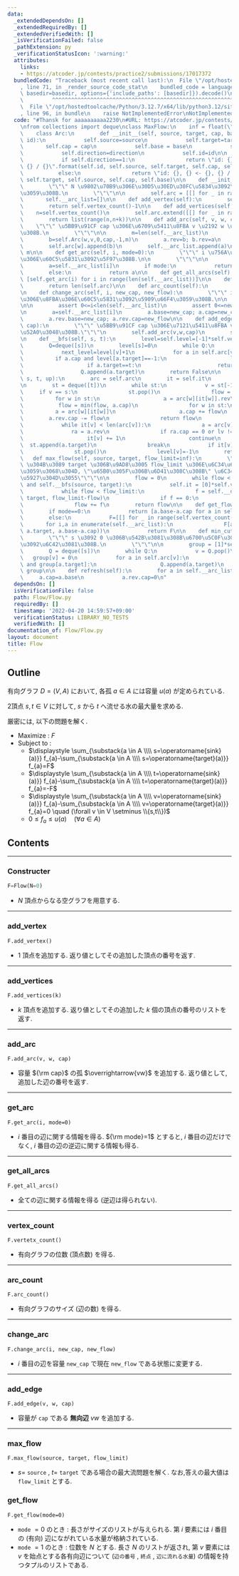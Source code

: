 ```yaml
---
data:
  _extendedDependsOn: []
  _extendedRequiredBy: []
  _extendedVerifiedWith: []
  _isVerificationFailed: false
  _pathExtension: py
  _verificationStatusIcon: ':warning:'
  attributes:
    links:
    - https://atcoder.jp/contests/practice2/submissions/17017372
  bundledCode: "Traceback (most recent call last):\n  File \"/opt/hostedtoolcache/Python/3.12.7/x64/lib/python3.12/site-packages/onlinejudge_verify/documentation/build.py\"\
    , line 71, in _render_source_code_stat\n    bundled_code = language.bundle(stat.path,\
    \ basedir=basedir, options={'include_paths': [basedir]}).decode()\n          \
    \         ^^^^^^^^^^^^^^^^^^^^^^^^^^^^^^^^^^^^^^^^^^^^^^^^^^^^^^^^^^^^^^^^^^^^^^^^^^^^^^^^^\n\
    \  File \"/opt/hostedtoolcache/Python/3.12.7/x64/lib/python3.12/site-packages/onlinejudge_verify/languages/python.py\"\
    , line 96, in bundle\n    raise NotImplementedError\nNotImplementedError\n"
  code: "#Thansk for aaaaaaaaaa2230\n#URL: https://atcoder.jp/contests/practice2/submissions/17017372\n\
    \nfrom collections import deque\nclass MaxFlow:\n    inf = float(\"inf\")\n\n\
    \    class Arc:\n        def __init__(self, source, target, cap, base, direction,\
    \ id):\n            self.source=source\n            self.target=target\n     \
    \       self.cap = cap\n            self.base = base\n            self.rev = None\n\
    \            self.direction=direction\n            self.id=id\n\n        def __repr__(self):\n\
    \            if self.direction==1:\n                return \"id: {}, {} -> {},\
    \ {} / {}\".format(self.id, self.source, self.target, self.cap, self.base)\n \
    \           else:\n                return \"id: {}, {} <- {}, {} / {}\".format(self.id,\
    \ self.target, self.source, self.cap, self.base)\n\n    def __init__(self, N=0):\n\
    \        \"\"\" N \u9802\u70B9\u306E\u30D5\u30ED\u30FC\u5834\u3092\u751F\u6210\
    \u3059\u308B.\n        \"\"\"\n\n        self.arc = [[] for _ in range(N)]\n \
    \       self.__arc_list=[]\n\n    def add_vertex(self):\n        self.arc.append([])\n\
    \        return self.vertex_count()-1\n\n    def add_vertices(self, k):\n    \
    \    n=self.vertex_count()\n        self.arc.extend([[] for _ in range(k)])\n\
    \        return list(range(n,n+k))\n\n    def add_arc(self, v, w, cap):\n    \
    \    \"\"\" \u5BB9\u91CF cap \u306E\u6709\u5411\u8FBA v \u2192 w \u3092\u52A0\u3048\
    \u308B.\n        \"\"\"\n\n        m=len(self.__arc_list)\n        a=self.Arc(v,w,cap,cap,1,m)\n\
    \        b=self.Arc(w,v,0,cap,-1,m)\n        a.rev=b; b.rev=a\n        self.arc[v].append(a)\n\
    \        self.arc[w].append(b)\n        self.__arc_list.append(a)\n        return\
    \ m\n\n    def get_arc(self, i, mode=0):\n        \"\"\" i \u756A\u76EE\u306E\u8FBA\
    \u306E\u60C5\u5831\u3092\u5F97\u308B.\n\n        \"\"\"\n\n        assert 0<=i<len(self.__arc_list)\n\
    \        a=self.__arc_list[i]\n        if mode:\n            return a,a.rev\n\
    \        else:\n            return a\n\n    def get_all_arcs(self):\n        return\
    \ [self.get_arc(i) for i in range(len(self.__arc_list))]\n\n    def vertex_count(self):\n\
    \        return len(self.arc)\n\n    def arc_count(self):\n        return len(self.__arc_list)\n\
    \n    def change_arc(self, i, new_cap, new_flow):\n        \"\"\" i \u756A\u76EE\
    \u306E\u8FBA\u306E\u60C5\u5831\u3092\u5909\u66F4\u3059\u308B.\n\n        \"\"\"\
    \n\n        assert 0<=i<len(self.__arc_list)\n        assert 0<=new_flow<=new_cap\n\
    \n        a=self.__arc_list[i]\n        a.base=new_cap; a.cap=new_cap-new_flow\n\
    \        a.rev.base=new_cap; a.rev.cap=new_flow\n\n    def add_edge(self, v, w,\
    \ cap):\n        \"\"\" \u5BB9\u91CF cap \u306E\u7121\u5411\u8FBA v \u2192 w \u3092\
    \u52A0\u3048\u308B.\"\"\"\n        self.add_arc(v,w,cap)\n        self.add_arc(w,v,cap)\n\
    \n    def __bfs(self, s, t):\n        level=self.level=[-1]*self.vertex_count()\n\
    \        Q=deque([s])\n        level[s]=0\n        while Q:\n            v=Q.popleft()\n\
    \            next_level=level[v]+1\n            for a in self.arc[v]:\n      \
    \          if a.cap and level[a.target]==-1:\n                    level[a.target]=next_level\n\
    \                    if a.target==t:\n                        return True\n  \
    \                  Q.append(a.target)\n        return False\n\n    def __dfs(self,\
    \ s, t, up):\n        arc = self.arc\n        it = self.it\n        level = self.level\n\
    \n        st = deque([t])\n        while st:\n            v = st[-1]\n       \
    \     if v == s:\n                st.pop()\n                flow = up\n      \
    \          for w in st:\n                    a = arc[w][it[w]].rev\n         \
    \           flow = min(flow, a.cap)\n                for w in st:\n          \
    \          a = arc[w][it[w]]\n                    a.cap += flow\n            \
    \        a.rev.cap -= flow\n                return flow\n            lv = level[v]-1\n\
    \            while it[v] < len(arc[v]):\n                a = arc[v][it[v]]\n \
    \               ra = a.rev\n                if ra.cap == 0 or lv != level[a.target]:\n\
    \                    it[v] += 1\n                    continue\n              \
    \  st.append(a.target)\n                break\n            if it[v] == len(arc[v]):\n\
    \                st.pop()\n                level[v]=-1\n        return 0\n\n \
    \   def max_flow(self, source, target, flow_limit=inf):\n        \"\"\" source\
    \ \u304B\u3089 target \u306B\u9AD8\u3005 flow_limit \u306E\u6C34\u6D41\u3092\u6D41\
    \u3059\u3068\u304D, \"\u65B0\u305F\u306B\u6D41\u308C\u308B\" \u6C34\u6D41\u306E\
    \u5927\u304D\u3055\"\"\"\n\n        flow = 0\n        while flow < flow_limit\
    \ and self.__bfs(source, target):\n            self.it = [0]*self.vertex_count()\n\
    \            while flow < flow_limit:\n                f = self.__dfs(source,\
    \ target, flow_limit-flow)\n                if f == 0:\n                    break\n\
    \                flow += f\n        return flow\n\n    def get_flow(self, mode=0):\n\
    \        if mode==0:\n            return [a.base-a.cap for a in self.__arc_list]\n\
    \        else:\n            F=[[] for _ in range(self.vertex_count())]\n     \
    \       for i,a in enumerate(self.__arc_list):\n                F[a.source].append((i,\
    \ a.target, a.base-a.cap))\n            return F\n\n    def min_cut(self,s):\n\
    \        \"\"\" s \u3092 0 \u306B\u542B\u3081\u308B\u6700\u5C0F\u30AB\u30C3\u30C8\
    \u3092\u6C42\u3081\u308B.\n        \"\"\"\n\n        group = [1]*self.vertex_count()\n\
    \        Q = deque([s])\n        while Q:\n            v = Q.pop()\n         \
    \   group[v] = 0\n            for a in self.arc[v]:\n                if a.cap\
    \ and group[a.target]:\n                    Q.append(a.target)\n        return\
    \ group\n\n    def refresh(self):\n        for a in self.__arc_list:\n       \
    \     a.cap=a.base\n            a.rev.cap=0\n"
  dependsOn: []
  isVerificationFile: false
  path: Flow/Flow.py
  requiredBy: []
  timestamp: '2022-04-20 14:59:57+09:00'
  verificationStatus: LIBRARY_NO_TESTS
  verifiedWith: []
documentation_of: Flow/Flow.py
layout: document
title: Flow
---
```


## Outline

有向グラフ $D=(V,A)$ において, 各孤 $a \in A$ には容量 $u(a)$ が定められている.

2頂点 $s, t \in V$ に対して, $s$ から $t$ へ流せる水の最大量を求める.

厳密には, 以下の問題を解く.

- Maximize : $F$
- Subject to :
  - $\displaystyle \sum_{\substack{a \in A \\\\ s=\operatorname{sink}(a)}} f_{a}-\sum_{\substack{a \in A \\\\ s=\operatorname{target}(a)}} f_{a}=F$
  - $\displaystyle \sum_{\substack{a \in A \\\\ t=\operatorname{sink}(a)}} f_{a}-\sum_{\substack{a \in A \\\\ t=\operatorname{target}(a)}} f_{a}=-F$
  - $\displaystyle \sum_{\substack{a \in A \\\\ v=\operatorname{sink}(a)}} f_{a}-\sum_{\substack{a \in A \\\\ v=\operatorname{target}(a)}} f_{a}=0 \quad (\forall v \in V \setminus \\{s,t\\})$
  - $0 \leq f_{a} \leq u(a) \quad (\forall a \in A)$

## Contents

---

### Constructer

```Python
F=Flow(N=0)
```

- $N$ 頂点からなる空グラフを用意する.

---

### add_vertex

```Pyhon
F.add_vertex()
```

- $1$ 頂点を追加する. 返り値としてその追加した頂点の番号を返す.

---

### add_vertices

```Pyhon
F.add_vertices(k)
```

- $k$ 頂点を追加する. 返り値としてその追加した $k$ 個の頂点の番号のリストを返す.

---

### add_arc

```Pyhon
F.add_arc(v, w, cap)
```

- 容量 ${\rm cap}$ の孤 $\overrightarrow{vw}$ を追加する. 返り値として, 追加した辺の番号を返す.

---

### get_arc

```Pyhon
F.get_arc(i, mode=0)
```

- $i$ 番目の辺に関する情報を得る. ${\rm mode}=1$ とすると, $i$ 番目の辺だけでなく, $i$ 番目の辺の逆辺に関する情報も得る.

---

### get_all_arcs

```Pyhon
F.get_all_arcs()
```

- 全ての辺に関する情報を得る (逆辺は得られない).

---

### vertex_count

```Pyhon
F.vertetx_count()
```

- 有向グラフの位数 (頂点数) を得る.

---

### arc_count

```Pyhon
F.arc_count()
```

- 有向グラフのサイズ (辺の数) を得る.

---

### change_arc

```Pyhon
F.change_arc(i, new_cap, new_flow)
```

- $i$ 番目の辺を容量 `new_cap` で現在 `new_flow` である状態に変更する.

---

### add_edge

```Pyhon
F.add_edge(v, w, cap)
```

- 容量が `cap` である **無向辺** $vw$ を追加する.

---

### max_flow

```Pyhon
F.max_flow(source, target, flow_limit)
```

- $s=$ `source` , $t=$ `target` である場合の最大流問題を解く. なお,答えの最大値は `flow_limit` とする.

### get_flow

```Pyhon
F.get_flow(mode=0)
```

- `mode` $=0$ のとき : 長さがサイズのリストが与えられる. 第 $i$ 要素には $i$ 番目の (有向) 辺にながれている水量が格納されている.
- `mode` $=1$ のとき : 位数を $N$ とする. 長さ $N$ のリストが返され, 第 $v$ 要素には $v$ を始点とする各有向辺について $($`辺の番号` $,$  `終点` $,$ `辺に流れる水量`$)$ の情報を持つタプルのリストである.
